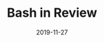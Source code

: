 ---
layout: post
title: "Bash in Review"
description: "Bahasa yang harus dimengerti oleh para developer, untuk mempermudah pekerjaan mereka sehari-hari dalam menghandle Sistem Operasi dan Environmentnya. Artikel ini akan mereview apa dan bagaimana Bash tersebut"
date: 2019-11-27
categories: 'in-review'
inreview: true
tags: [technology, bash, infrastructure, in-review, programming]
comments: true
share: true
hidden: true
---